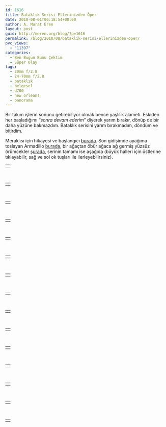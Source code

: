 ```yaml
---
id: 1616
title: Bataklık Serisi Ellerinizden Öper
date: 2010-08-01T06:18:54+00:00
author: A. Murat Eren
layout: post
guid: http://meren.org/blog/?p=1616
permalink: /blog/2010/08/bataklik-serisi-ellerinizden-oper/
pvc_views:
  - "11397"
categories:
  - Ben Bugün Bunu Çektim
  - Süper Olay
tags:
  - 20mm f/2.8
  - 24-70mm f/2.8
  - bataklık
  - belgesel
  - d700
  - new orleans
  - panorama
---
```

Bir takım işlerin sonunu getirebiliyor olmak bence yaşlılık alameti. Eskiden her başladığımı &#8220;_sonra devam ederim_&#8221; diyerek yarım bırakır, dönüp de bir daha yüzüne bakmazdım. Bataklık serisini yarım bırakmadım, döndüm ve bitirdim.

Meraklısı için hikayesi ve başlangıcı [burada](http://meren.org/blog/2010/04/batakligin-gozune-bakip-hmm-demek/). Son gidişimde ayağıma toslayan Armadillo [burada](http://ff.im/nT7hB), bir ağaçtan öbür ağaca ağ germiş yüzsüz örümcekler [şurada](http://ff.im/nURu8), serinin tamamı ise aşağıda (büyük halleri için üstlerine tıklayabilir, sağ ve sol ok tuşları ile ilerleyebilirsiniz).

<table border="0" width="100%">
  <tr>
    <td align="center">
      <a class="lightbox-enabled" title="01" rel="lightbox-swamp" href="{{ site.baseurl }}/images/bataklik-serisi-ellerinizden-oper-swamp-01.jpg"><img src="{{ site.baseurl }}/images/bataklik-serisi-ellerinizden-oper-swamp-01.jpg" alt="" /></a>
    </td>
  </tr>
</table>

<br class="blank" />

<table border="0" width="100%">
  <tr>
    <td align="center">
      <a class="lightbox-enabled" title="02" rel="lightbox-swamp" href="{{ site.baseurl }}/images/bataklik-serisi-ellerinizden-oper-swamp-02.jpg"><img src="{{ site.baseurl }}/images/bataklik-serisi-ellerinizden-oper-swamp-02.jpg" alt="" /></a>
    </td>
  </tr>
</table>

<br class="blank" />

<table border="0" width="100%">
  <tr>
    <td align="center">
      <a class="lightbox-enabled" title="03" rel="lightbox-swamp" href="{{ site.baseurl }}/images/bataklik-serisi-ellerinizden-oper-swamp-03.jpg"><img src="{{ site.baseurl }}/images/bataklik-serisi-ellerinizden-oper-swamp-03.jpg" alt="" /></a>
    </td>
  </tr>
</table>

<br class="blank" />

<table border="0" width="100%">
  <tr>
    <td align="center">
      <a class="lightbox-enabled" title="04" rel="lightbox-swamp" href="{{ site.baseurl }}/images/bataklik-serisi-ellerinizden-oper-swamp-04.jpg"><img src="{{ site.baseurl }}/images/bataklik-serisi-ellerinizden-oper-swamp-04.jpg" alt="" /></a>
    </td>
  </tr>
</table>

<br class="blank" />

<table border="0" width="100%">
  <tr>
    <td align="center">
      <a class="lightbox-enabled" title="05" rel="lightbox-swamp" href="{{ site.baseurl }}/images/bataklik-serisi-ellerinizden-oper-swamp-05.jpg"><img src="{{ site.baseurl }}/images/bataklik-serisi-ellerinizden-oper-swamp-05.jpg" alt="" /></a>
    </td>
  </tr>
</table>

<br class="blank" />

<table border="0" width="100%">
  <tr>
    <td align="center">
      <a class="lightbox-enabled" title="06" rel="lightbox-swamp" href="{{ site.baseurl }}/images/bataklik-serisi-ellerinizden-oper-swamp-06.jpg"><img src="{{ site.baseurl }}/images/bataklik-serisi-ellerinizden-oper-swamp-06.jpg" alt="" /></a>
    </td>
  </tr>
</table>

<br class="blank" />

<table border="0" width="100%">
  <tr>
    <td align="center">
      <a class="lightbox-enabled" title="07" rel="lightbox-swamp" href="{{ site.baseurl }}/images/bataklik-serisi-ellerinizden-oper-swamp-07.jpg"><img src="{{ site.baseurl }}/images/bataklik-serisi-ellerinizden-oper-swamp-07.jpg" alt="" /></a>
    </td>
  </tr>
</table>

<br class="blank" />

<table border="0" width="100%">
  <tr>
    <td align="center">
      <a class="lightbox-enabled" title="08" rel="lightbox-swamp" href="{{ site.baseurl }}/images/bataklik-serisi-ellerinizden-oper-swamp-08.jpg"><img src="{{ site.baseurl }}/images/bataklik-serisi-ellerinizden-oper-swamp-08.jpg" alt="" /></a>
    </td>
  </tr>
</table>

<br class="blank" />

<table border="0" width="100%">
  <tr>
    <td align="center">
      <a class="lightbox-enabled" title="09" rel="lightbox-swamp" href="{{ site.baseurl }}/images/bataklik-serisi-ellerinizden-oper-swamp-09.jpg"><img src="{{ site.baseurl }}/images/bataklik-serisi-ellerinizden-oper-swamp-09.jpg" alt="" /></a>
    </td>
  </tr>
</table>

<br class="blank" />

<table border="0" width="100%">
  <tr>
    <td align="center">
      <a class="lightbox-enabled" title="10" rel="lightbox-swamp" href="{{ site.baseurl }}/images/bataklik-serisi-ellerinizden-oper-swamp-10.jpg"><img src="{{ site.baseurl }}/images/bataklik-serisi-ellerinizden-oper-swamp-10.jpg" alt="" /></a>
    </td>
  </tr>
</table>

<br class="blank" />

<table border="0" width="100%">
  <tr>
    <td align="center">
      <a class="lightbox-enabled" title="11" rel="lightbox-swamp" href="{{ site.baseurl }}/images/bataklik-serisi-ellerinizden-oper-swamp-11.jpg"><img src="{{ site.baseurl }}/images/bataklik-serisi-ellerinizden-oper-swamp-11.jpg" alt="" /></a>
    </td>
  </tr>
</table>

<br class="blank" />

<table border="0" width="100%">
  <tr>
    <td align="center">
      <a class="lightbox-enabled" title="12" rel="lightbox-swamp" href="{{ site.baseurl }}/images/bataklik-serisi-ellerinizden-oper-swamp-12.jpg"><img src="{{ site.baseurl }}/images/bataklik-serisi-ellerinizden-oper-swamp-12.jpg" alt="" /></a>
    </td>
  </tr>
</table>

<br class="blank" />

<table border="0" width="100%">
  <tr>
    <td align="center">
      <a class="lightbox-enabled" title="13" rel="lightbox-swamp" href="{{ site.baseurl }}/images/bataklik-serisi-ellerinizden-oper-swamp-13.jpg"><img src="{{ site.baseurl }}/images/bataklik-serisi-ellerinizden-oper-swamp-13.jpg" alt="" /></a>
    </td>
  </tr>
</table>

<br class="blank" />

<table border="0" width="100%">
  <tr>
    <td align="center">
      <a class="lightbox-enabled" title="14" rel="lightbox-swamp" href="{{ site.baseurl }}/images/bataklik-serisi-ellerinizden-oper-swamp-14.jpg"><img src="{{ site.baseurl }}/images/bataklik-serisi-ellerinizden-oper-swamp-14.jpg" alt="" /></a>
    </td>
  </tr>
</table>

<br class="blank" />

<table border="0" width="100%">
  <tr>
    <td align="center">
      <a class="lightbox-enabled" title="15" rel="lightbox-swamp" href="{{ site.baseurl }}/images/bataklik-serisi-ellerinizden-oper-swamp-15.jpg"><img src="{{ site.baseurl }}/images/bataklik-serisi-ellerinizden-oper-swamp-15.jpg" alt="" /></a>
    </td>
  </tr>
</table>
